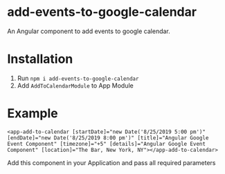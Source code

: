 # add-events-to-google-calendar

An Angular component to add events to google calendar.

# Installation

1) Run `npm i add-events-to-google-calendar`
2) Add `AddToCalendarModule` to App Module

# Example

`<app-add-to-calendar [startDate]="new Date('8/25/2019 5:00 pm')" [endDate]="new Date('8/25/2019 8:00 pm')" [title]="Angular Google Event Component" [timezone]="+5" [details]="Angular Google Event Component" [location]="The Bar, New York, NY"></app-add-to-calendar>`

Add this component in your Application and pass all required parameters

